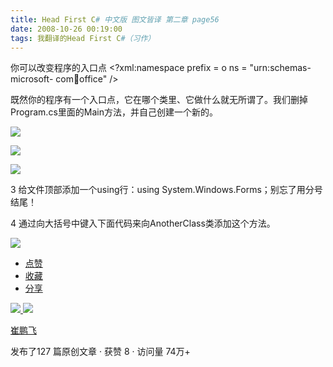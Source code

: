 ```yaml
---
title: Head First C# 中文版 图文皆译 第二章 page56
date: 2008-10-26 00:19:00
tags: 我翻译的Head First C#（习作）
---
```

你可以改变程序的入口点  <?xml:namespace prefix = o ns = "urn:schemas-microsoft-
com:office:office" />

既然你的程序有一个入口点，它在哪个类里、它做什么就无所谓了。我们删掉Program.cs里面的Main方法，并自己创建一个新的。

![](https://p-blog.csdn.net/images/p_blog_csdn_net/cuipengfei1/EntryImages/20081026/%E6%88%AA%E5%9B%BE09.jpg)

![](https://p-blog.csdn.net/images/p_blog_csdn_net/cuipengfei1/EntryImages/20081026/%E6%88%AA%E5%9B%BE10.jpg)

![](https://p-blog.csdn.net/images/p_blog_csdn_net/cuipengfei1/EntryImages/20081026/%E6%88%AA%E5%9B%BE11.jpg)

3  给文件顶部添加一个using行：using System.Windows.Forms；别忘了用分号结尾！

4  通过向大括号中键入下面代码来向AnotherClass类添加这个方法。

![](https://p-blog.csdn.net/images/p_blog_csdn_net/cuipengfei1/EntryImages/20081026/%E6%88%AA%E5%9B%BE12.jpg)

  * [ 点赞  ](javascript:;)
  * [ 收藏  ](javascript:;)
  * [ 分享 ](javascript:;)

[ ![](https://profile.csdnimg.cn/5/2/5/3_cuipengfei1)
![](https://g.csdnimg.cn/static/user-reg-year/1x/11.png)
](https://blog.csdn.net/cuipengfei1)

[ 崔鹏飞 ](https://blog.csdn.net/cuipengfei1)

发布了127 篇原创文章  ·  获赞 8  ·  访问量 74万+

